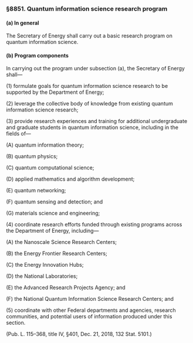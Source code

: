 ### §8851. Quantum information science research program ###

#### (a) In general ####

The Secretary of Energy shall carry out a basic research program on quantum information science.

#### (b) Program components ####

In carrying out the program under subsection (a), the Secretary of Energy shall—

(1) formulate goals for quantum information science research to be supported by the Department of Energy;

(2) leverage the collective body of knowledge from existing quantum information science research;

(3) provide research experiences and training for additional undergraduate and graduate students in quantum information science, including in the fields of—

(A) quantum information theory;

(B) quantum physics;

(C) quantum computational science;

(D) applied mathematics and algorithm development;

(E) quantum networking;

(F) quantum sensing and detection; and

(G) materials science and engineering;

(4) coordinate research efforts funded through existing programs across the Department of Energy, including—

(A) the Nanoscale Science Research Centers;

(B) the Energy Frontier Research Centers;

(C) the Energy Innovation Hubs;

(D) the National Laboratories;

(E) the Advanced Research Projects Agency; and

(F) the National Quantum Information Science Research Centers; and

(5) coordinate with other Federal departments and agencies, research communities, and potential users of information produced under this section.

(Pub. L. 115–368, title IV, §401, Dec. 21, 2018, 132 Stat. 5101.)